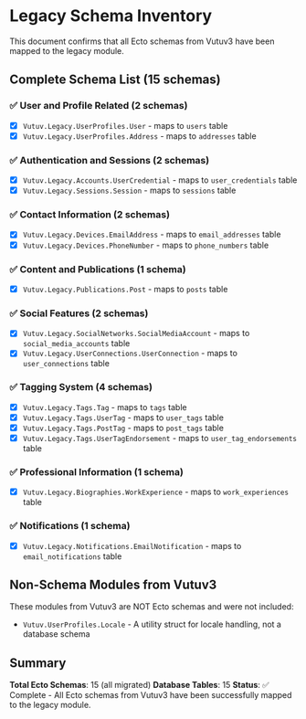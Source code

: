 # Legacy Schema Inventory

This document confirms that all Ecto schemas from Vutuv3 have been mapped to the legacy module.

## Complete Schema List (15 schemas)

### ✅ User and Profile Related (2 schemas)
- [x] `Vutuv.Legacy.UserProfiles.User` - maps to `users` table
- [x] `Vutuv.Legacy.UserProfiles.Address` - maps to `addresses` table

### ✅ Authentication and Sessions (2 schemas)
- [x] `Vutuv.Legacy.Accounts.UserCredential` - maps to `user_credentials` table
- [x] `Vutuv.Legacy.Sessions.Session` - maps to `sessions` table

### ✅ Contact Information (2 schemas)
- [x] `Vutuv.Legacy.Devices.EmailAddress` - maps to `email_addresses` table
- [x] `Vutuv.Legacy.Devices.PhoneNumber` - maps to `phone_numbers` table

### ✅ Content and Publications (1 schema)
- [x] `Vutuv.Legacy.Publications.Post` - maps to `posts` table

### ✅ Social Features (2 schemas)
- [x] `Vutuv.Legacy.SocialNetworks.SocialMediaAccount` - maps to `social_media_accounts` table
- [x] `Vutuv.Legacy.UserConnections.UserConnection` - maps to `user_connections` table

### ✅ Tagging System (4 schemas)
- [x] `Vutuv.Legacy.Tags.Tag` - maps to `tags` table
- [x] `Vutuv.Legacy.Tags.UserTag` - maps to `user_tags` table
- [x] `Vutuv.Legacy.Tags.PostTag` - maps to `post_tags` table
- [x] `Vutuv.Legacy.Tags.UserTagEndorsement` - maps to `user_tag_endorsements` table

### ✅ Professional Information (1 schema)
- [x] `Vutuv.Legacy.Biographies.WorkExperience` - maps to `work_experiences` table

### ✅ Notifications (1 schema)
- [x] `Vutuv.Legacy.Notifications.EmailNotification` - maps to `email_notifications` table

## Non-Schema Modules from Vutuv3

These modules from Vutuv3 are NOT Ecto schemas and were not included:
- `Vutuv.UserProfiles.Locale` - A utility struct for locale handling, not a database schema

## Summary

**Total Ecto Schemas**: 15 (all migrated)
**Database Tables**: 15
**Status**: ✅ Complete - All Ecto schemas from Vutuv3 have been successfully mapped to the legacy module.